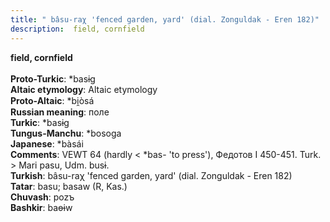 ```yaml
---
title: " bâsu-raχ 'fenced garden, yard' (dial. Zonguldak - Eren 182)"
description:  field, cornfield
---
```

<p data-pagefind-weight="0.5">
<strong> field, cornfield</strong><br><br>
<strong>Proto-Turkic</strong>:  *basɨg<br>
<strong>Altaic etymology</strong>:  Altaic etymology<br>
<strong> Proto-Altaic</strong>:  *bi̯òsá<br>
<strong>Russian meaning</strong>:  поле<br>
<strong>Turkic</strong>:  *basɨg<br>
<strong>Tungus-Manchu</strong>:  *bosoga<br>
<strong>Japanese</strong>:  *bàsái<br>
<strong>Comments</strong>:  VEWT 64 (hardly < *bas- 'to press'), Федотов I 450-451. Turk. > Mari pasu, Udm. busɨ.<br>
<strong>Turkish</strong>:  bâsu-raχ 'fenced garden, yard' (dial. Zonguldak - Eren 182)<br>
<strong>Tatar</strong>:  basu; basaw (R, Kas.)<br>
<strong>Chuvash</strong>:  pozъ<br>
<strong>Bashkir</strong>:  baɵɨw<br>

</p>
